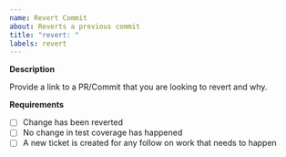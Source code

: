 ```yaml
---
name: Revert Commit
about: Reverts a previous commit
title: "revert: "
labels: revert
---
```


**Description**

Provide a link to a PR/Commit that you are looking to revert and why.

**Requirements**

- [ ] Change has been reverted
- [ ] No change in test coverage has happened
- [ ] A new ticket is created for any follow on work that needs to happen
